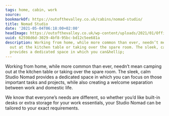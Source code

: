 ```yaml
---
tags: home, cabin, work
source:
bookmarkOf: https://outofthevalley.co.uk/cabins/nomad-studio/
title: Nomad Studio
date: '2021-05-04T06:18:00+02:00'
headImage: https://outofthevalley.co.uk/wp-content/uploads/2021/01/Office2.jpg
uuid: 62598d6d-3029-4bf8-95bc-bd12c5ee681a
description: Working from home, while more common than ever, needn’t mean camping
  out at the kitchen table or taking over the spare room. The sleek, calm Studio Nomad
  provides a dedicated space in which you can&hellip;
---
```


Working from home, while more common than ever, needn’t mean camping out at the kitchen table or taking over the spare room. The sleek, calm Studio Nomad provides a dedicated space in which you can focus on those important tasks and projects, while also creating a welcome separation between work and domestic life.

We know that everyone’s needs are different, so whether you’d like built-in desks or extra storage for your work essentials, your Studio Nomad can be tailored to your exact requirements.